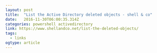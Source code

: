 ```yaml
---
layout: post
title:  "List the Active Directory deleted objects - shell & co" 
date:   2016-11-30T06:00:35.314Z
categories: powershell activedirectory
link: https://www.shellandco.net/list-the-deleted-objects/
tags:
  - links
ogtype: article
---
```

